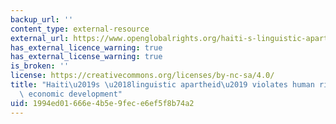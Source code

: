 ```yaml
---
backup_url: ''
content_type: external-resource
external_url: https://www.openglobalrights.org/haiti-s-linguistic-apartheid-violates-children-s-rights-and-hampers-/
has_external_licence_warning: true
has_external_license_warning: true
is_broken: ''
license: https://creativecommons.org/licenses/by-nc-sa/4.0/
title: "Haiti\u2019s \u2018linguistic apartheid\u2019 violates human rights and hampers\
  \ economic development"
uid: 1994ed01-666e-4b5e-9fec-e6ef5f8b74a2
---
```

